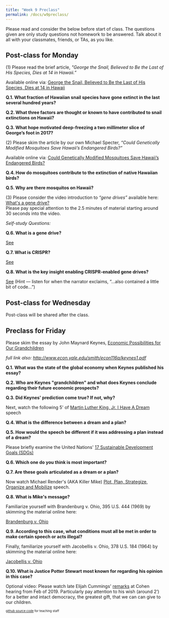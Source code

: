 ```yaml
---
title: "Week 9 Preclass"
permalink: /docs/w9preclass/
---
```



Please read and consider the below before start of class. The questions given are only study questions not homework to be answered. Talk about it all with your classmates, friends, or TAs, as you like.

## Post-class for Monday
   
(1) Please read the brief article, *"George the Snail, Believed to Be the Last of His Species, Dies at 14 in Hawaii.”*

Available online via: [George the Snail, Believed to Be the Last of His Species, Dies at 14 in Hawaii](https://www.nytimes.com/2019/01/10/science/snail-dead-george-species.html)  

**Q.1. What fraction of Hawaiian snail species have gone extinct in the last several hundred years?**  

**Q.2. What three factors are thought or known to have contributed to snail extinctions on Hawaii?**  

**Q.3. What hope motivated deep-freezing a two millimeter slice of George’s foot in 2017?** 


(2) Please skim the article by our own Michael Specter, *“Could Genetically Modified Mosquitoes Save Hawaii’s Endangered Birds?”*  

Available online via: [Could Genetically Modified Mosquitoes Save Hawaii’s Endangered Birds?](https://www.newyorker.com/news/daily-comment/could-genetically-modified-mosquitoes-save-hawaiis-endangered-birds)   

**Q.4. How do mosquitoes contribute to the extinction of native Hawaiian birds?**  

**Q.5. Why are there mosquitos on Hawaii?**   

(3) Please consider the video introduction to *“gene drives”* available here: [What's a gene drive?](https://youtu.be/KgvhUPiDdq8)   
Please pay special attention to the 2.5 minutes of material starting around 30 seconds into the video.   

*Self-study Questions:* 

**Q.6. What is a gene drive?**

[See](https://youtu.be/KgvhUPiDdq8?t=30)   

**Q.7. What is CRISPR?**   

[See](https://youtu.be/KgvhUPiDdq8?t=54)   

**Q.8. What is the key insight enabling CRISPR-enabled gene drives?**    

[See](https://youtu.be/KgvhUPiDdq8?t=98) (Hint — listen for when the narrator exclaims, “…also contained a little bit of code…”)   

## Post-class for Wednesday 

Post-class will be shared after the class. 

## Preclass for Friday 

Please skim the essay by John Maynard Keynes, [Economic Possibilities for Our Grandchildren](http://www.econ.yale.edu/smith/econ116a/keynes1.pdf)

*full link also: http://www.econ.yale.edu/smith/econ116a/keynes1.pdf*

**Q.1. What was the state of the global economy when Keynes published his essay?**

**Q.2. Who are Keynes "grandchildren" and what does Keynes conclude regarding their future economic prospects?**

**Q.3. Did Keynes' prediction come true? If not, why?**

Next, watch the following 5' of [Martin Luther King, Jr. I Have A Dream](https://www.youtube.com/watch?v=3vDWWy4CMhE&feature=youtu.be) speech

**Q.4. What is the difference between a dream and a plan?**

**Q.5. How would the speech be different if it was addressing a plan instead of a dream?**

Please briefly examine the United Nations' [17 Sustainable Development Goals (SDGs)](https://sustainabledevelopment.un.org/)

**Q.6. Which one do you think is most important?**

**Q.7. Are these goals articulated as a dream or a plan?**

Now watch Michael Render's (AKA Killer Mike) [Plot, Plan, Strategize, Organize and Mobilize](https://www.youtube.com/watch?v=vuvaMe_JUQU&feature=youtu.be) speech.

**Q.8. What is Mike's message?**

Familiarize yourself with Brandenburg v. Ohio, 395 U.S. 444 (1969) by skimming the material online here:

[Brandenburg v. Ohio](https://en.wikipedia.org/wiki/Brandenburg_v._Ohio)

**Q.9. According to this case, what conditions must all be met in order to make certain speech or acts illegal?**

Finally, familiarize yourself with Jacobellis v. Ohio, 378 U.S. 184 (1964) by skimming the material online here:

[Jacobellis v. Ohio](https://en.wikipedia.org/wiki/Jacobellis_v._Ohio)

**Q.10. What is Justice Potter Stewart most known for regarding his opinion in this case?** 

Optional video: Please watch late Elijah Cummings' [remarks](https://www.youtube.com/watch?v=72gy-LZ4UN0) at Cohen hearing
from Feb of 2019.  Particularly pay attention to his wish (around 2’) for a better and intact democracy, the greatest gift, that we can can give to our children.


<sub><sup> [github source code](https://github.com/Stanford-BioE80/Stanford-BioE80.github.io/edit/master/_docs/w9preclass.md) for teaching staff <sub><sup>
